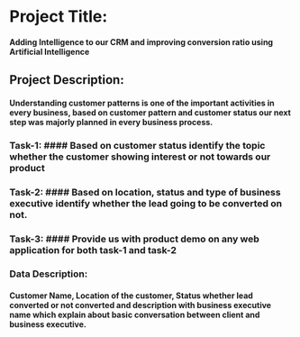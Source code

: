 # Project Title: 
#### Adding Intelligence to our CRM and improving conversion ratio using Artificial Intelligence
## Project Description: 
#### Understanding customer patterns is one of the important activities in every business, based on customer pattern and customer status our next step was majorly planned in every business process.
### Task-1: #### Based on customer status identify the topic whether the customer showing interest or not towards our product
### Task-2: #### Based on location, status and type of business executive identify whether the lead going to be converted on not.
### Task-3: #### Provide us with product demo on any web application for both task-1 and task-2
### Data Description:
#### Customer Name, Location of the customer, Status whether lead converted or not converted and description with business executive name which explain about basic conversation between client and business executive.
